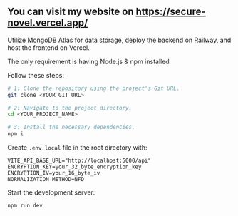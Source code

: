 ## You can visit my website on https://secure-novel.vercel.app/

Utilize MongoDB Atlas for data storage, deploy the backend on Railway, and host the frontend on Vercel.

The only requirement is having Node.js & npm installed

Follow these steps:

```sh
# 1: Clone the repository using the project's Git URL.
git clone <YOUR_GIT_URL>

# 2: Navigate to the project directory.
cd <YOUR_PROJECT_NAME>

# 3: Install the necessary dependencies.
npm i

```
Create `.env.local` file in the root directory with:
```
VITE_API_BASE_URL="http://localhost:5000/api"
ENCRYPTION_KEY=your_32_byte_encryption_key
ENCRYPTION_IV=your_16_byte_iv
NORMALIZATION_METHOD=NFD
```

Start the development server:
```bash
npm run dev
```
